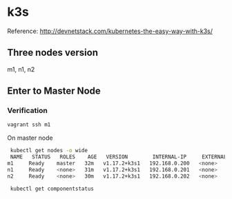 # k3s
Reference: http://devnetstack.com/kubernetes-the-easy-way-with-k3s/
## Three nodes version
m1, n1, n2
<br />

## Enter to Master Node
### Verification
```sh
vagrant ssh m1
```
On master node
```sh
 kubectl get nodes -o wide
 NAME   STATUS   ROLES    AGE   VERSION        INTERNAL-IP     EXTERNAL-IP   OS-IMAGE             KERNEL-VERSION      CONTAINER-RUNTIME
m1     Ready    master   32m   v1.17.2+k3s1   192.168.0.200   <none>        Ubuntu 18.04.4 LTS   4.15.0-76-generic   containerd://1.3.3-k3s1
n1     Ready    <none>   31m   v1.17.2+k3s1   192.168.0.201   <none>        Ubuntu 18.04.4 LTS   4.15.0-76-generic   containerd://1.3.3-k3s1
n2     Ready    <none>   30m   v1.17.2+k3s1   192.168.0.202   <none>        Ubuntu 18.04.4 LTS   4.15.0-76-generic   containerd://1.3.3-k3s1
```
```sh
 kubectl get componentstatus
```

